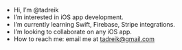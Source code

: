 - Hi, I’m @tadreik
- I’m interested in iOS app development.
- I’m currently learning Swift, Firebase, Stripe integrations.
- I’m looking to collaborate on any iOS app.
- How to reach me: email me at tadreik@gmail.com

<!---
tadreik/tadreik is a ✨ special ✨ repository because its `README.md` (this file) appears on your GitHub profile.
You can click the Preview link to take a look at your changes.
--->
